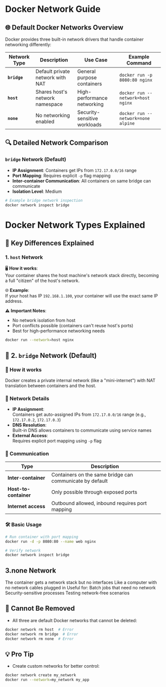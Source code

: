 # Docker Network Guide

## 🌐 Default Docker Networks Overview

Docker provides three built-in network drivers that handle container networking differently:

| Network Type | Description | Use Case | Example Command |
|--------------|-------------|----------|-----------------|
| **`bridge`** | Default private network with NAT | General purpose containers | `docker run -p 8080:80 nginx` |
| **`host`** | Shares host's network namespace | High-performance networking | `docker run --network=host nginx` |
| **`none`** | No networking enabled | Security-sensitive workloads | `docker run --network=none alpine` |

## 🔍 Detailed Network Comparison

### `bridge` Network (Default)
- **IP Assignment**: Containers get IPs from `172.17.0.0/16` range
- **Port Mapping**: Requires explicit `-p` flag mapping
- **Inter-container Communication**: All containers on same bridge can communicate
- **Isolation Level**: Medium

```sh
# Example bridge network inspection
docker network inspect bridge
```

# Docker Network Types Explained

## 🔧 Key Differences Explained

### 1. `host` Network
🖥️ **How it works**:  
Your container shares the host machine's network stack directly, becoming a full "citizen" of the host's network.

🌐 **Example**:  
If your host has IP `192.168.1.100`, your container will use the exact same IP address.

⚠️ **Important Notes**:
- No network isolation from host
- Port conflicts possible (containers can't reuse host's ports)
- Best for high-performance networking needs

```sh
docker run --network=host nginx
```

## 🌉 2. `bridge` Network (Default)

### 🔧 How it works
Docker creates a private internal network (like a "mini-internet") with NAT translation between containers and the host.

### 📡 Network Details
- **IP Assignment**:  
  Containers get auto-assigned IPs from `172.17.0.0/16` range (e.g., `172.17.0.2`, `172.17.0.3`)
- **DNS Resolution**:  
  Built-in DNS allows containers to communicate using service names
- **External Access**:  
  Requires explicit port mapping using `-p` flag

### 🔄 Communication
| Type                      | Description |
|---------------------------|-------------|
| **Inter-container**       | Containers on the same bridge can communicate by default |
| **Host-to-container**     | Only possible through exposed ports |
| **Internet access**       | Outbound allowed, inbound requires port mapping |

### 🛠️ Basic Usage
```sh
# Run container with port mapping
docker run -d -p 8080:80 --name web nginx

# Verify network
docker network inspect bridge
```

## 3.none Network
The container gets a network stack but no interfaces
Like a computer with no network cables plugged in
Useful for:
Batch jobs that need no network
Security-sensitive processes
Testing network-free scenarios


## 🚫 Cannot Be Removed
- All three are default Docker networks that cannot be deleted:
```sh
docker network rm host  # Error
docker network rm bridge  # Error
docker network rm none  # Error
```

## 💡 Pro Tip
- Create custom networks for better control:
```sh
docker network create my_network
docker run --network=my_network my_app
```